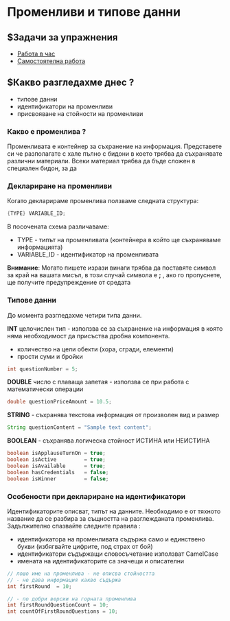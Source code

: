 # Променливи и типове данни

## $Задачи за упражнения
- [Работа в час](https://github.com/mihail-petrov/netit-webdev-java/tree/master/2022-2023/%40semester_1/week-02-1/cw)
- [Самостоятелна работа](https://github.com/mihail-petrov/netit-webdev-java/tree/master/2022-2023/%40semester_1/week-02-1/hw)

## $Какво разгледахме днес ?
- типове данни
- идентификатори на променливи
- присвояване на стойности на променливи

### Какво е променлива ?
Променливата е контейнер за съхранение на информация. Представете си че разполагате с хале пълно с бидони в което трябва да съхранявате различни материали. Всеки материал трябва да бъде сложен в специален бидон, за да 

### Деклариране на променливи

Когато декларираме променлива ползваме следната структура:

```java
{TYPE} VARIABLE_ID;
```

В посочената схема различаваме:
- TYPE - типът на променливата (контейнера в който ще съхраняваме информацията)
- VARIABLE_ID - идентификатор на променливата

**Внимание**: Могато пишете изрази винаги трябва да поставяте символ за край на вашата мисъл, в този случай символа е **;** , ако го пропуснете, ще получите предупреждение от средата 

### Типове данни
До момента разгледахме четири типа данни.

**INT** целочислен тип - използва се за съхранение на информация в която няма необходимост да присъства дробна компонента.
- количество на цели обекти (хора, сгради, елементи)
- прости суми и бройки

```java
int questionNumber = 5;
```

**DOUBLE** число с плаваща запетая - използва се при работа с математически операции
```java
double questionPriceAmount = 10.5;
```

**STRING** - съхранява текстова информация от произволен вид и размер
```java
String questionContent = "Sample text content";
```
**BOOLEAN** - съхранява логическа стойност ИСТИНА или НЕИСТИНА
```java
boolean isApplauseTurnOn = true;
boolean isActive         = true;
boolean isAvailable      = true;
boolean hasCredentials   = false;
boolean isWinner         = false;
```

### Особености при деклариране на идентификатори
Идентификаторите описват, типът на данните. Необходимо е от тяхното название да се разбира за същността на разглежданата променлива. Задължително спазвайте следните правила :
- идентификатора на променливата съдържа само и единствено букви (избягвайте цифрите, под страх от бой)
- идентификатори съдържащи словосъчетание използват CamelCase
- имената на идентификаторите са значещи и описателни

```java
// лошо име на променлива - не описва стойността
// - не дава информация какво съдържа
int firstRound  = 10;

// - по добри версии на горната променлива
int firstRoundQuestionCount = 10;
int countOfFirstRoundQuestions = 10;
```